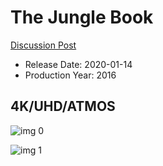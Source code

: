# The Jungle Book

[Discussion Post](https://www.avsforum.com/threads/bass-eq-for-filtered-movies.2995212/post-59149404)

* Release Date: 2020-01-14
* Production Year: 2016

## 4K/UHD/ATMOS

![img 0](https://i.imgur.com/aQ3qBrI.jpg)

![img 1](https://i.imgur.com/bhx44Pt.png)

